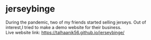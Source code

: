 # jerseybinge

During the pandemic, two of my friends started selling jerseys. Out of interest,I tried to make a demo website for their business.<br>
Live website link: https://talhaanik56.github.io/jerseybinge/
